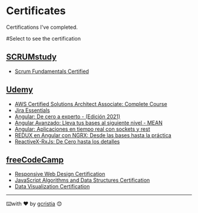 # Certificates
Certifications I've completed. 

#Select to see the certification

## [SCRUMstudy](https://www.scrumstudy.com)
-  [Scrum Fundamentals Certified](https://www.scrumstudy.com/certification/verify?type=SFC&number=869881)

## [Udemy](https://www.udemy.com)
- [AWS Certified Solutions Architect Associate: Complete Course](https://www.udemy.com/certificate/UC-04999481-741e-45f2-bda6-bdec533b82d3)
- [Jira Essentials](https://www.udemy.com/certificate/UC-38c00a85-f1ac-4e4b-a2fd-f9fd3e7533bf) 
- [Angular: De cero a experto - (Edición 2021)](https://www.udemy.com/certificate/UC-95c26919-be74-4808-9f41-f4d7a446b1b2)
- [Angular Avanzado: Lleva tus bases al siguiente nivel - MEAN](https://www.udemy.com/certificate/UC-fa425ccc-8915-42c5-b4d4-7550ccb693bd)
- [Angular: Aplicaciones en tiempo real con sockets y rest](https://www.udemy.com/certificate/UC-f15f98ed-3d15-4582-8d4f-7c428c8912e1)
- [REDUX en Angular con NGRX: Desde las bases hasta la práctica](https://www.udemy.com/certificate/UC-65e57c1d-7ed0-4264-8904-0287a5f45dd5)
- [ReactiveX-RxJs: De Cero hasta los detalles](https://www.udemy.com/certificate/UC-63d2e6d3-1444-43ad-b035-641429cd4ca9) 

## [freeCodeCamp](https://www.freecodecamp.org)
- [Responsive Web Design Certification](https://www.freecodecamp.org/certification/ghccristia/responsive-web-design)
- [JavaScript Algorithms and Data Structures Certification](https://www.freecodecamp.org/certification/ghccristia/javascript-algorithms-and-data-structures) 
- [Data Visualization Certification](https://www.freecodecamp.org/certification/ghccristia/data-visualization) 

---
⌨️with ❤ by [gcristia](https://github.com/gcristia) 😊